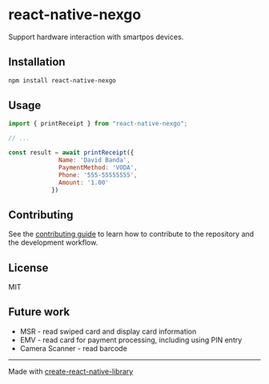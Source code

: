 # react-native-nexgo

Support hardware interaction with smartpos devices.
## Installation

```sh
npm install react-native-nexgo
```

## Usage

```js
import { printReceipt } from "react-native-nexgo";

// ...

const result = await printReceipt({
              Name: 'David Banda',
              PaymentMethod: 'VODA',
              Phone: '555-55555555',
              Amount: '1.00'
            })

```

## Contributing

See the [contributing guide](CONTRIBUTING.md) to learn how to contribute to the repository and the development workflow.

## License

MIT

## Future work
- MSR - read swiped card and display card information
- EMV - read card for payment processing, including using PIN entry
- Camera Scanner - read barcode

---

Made with [create-react-native-library](https://github.com/callstack/react-native-builder-bob)
